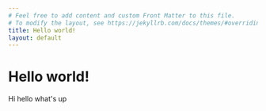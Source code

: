 ```yaml
---
# Feel free to add content and custom Front Matter to this file.
# To modify the layout, see https://jekyllrb.com/docs/themes/#overriding-theme-defaults
title: Hello world!
layout: default
---
```


# Hello world!

Hi hello what's up
